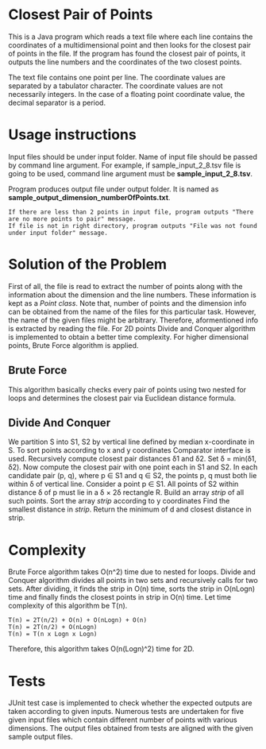 # Closest Pair of Points
This is a Java program which reads a text file where each line contains the coordinates of a multidimensional point and then looks for the closest pair of points in the file. If the program has found the closest pair of points, it outputs the line numbers and the coordinates of the two closest points.
 
The text file contains one point per line. The coordinate values are separated by a tabulator character. The coordinate values are not necessarily integers. In the case of a floating point coordinate value, the decimal separator is a period.

# Usage instructions
Input files should be under input folder. Name of input file should be passed by command line argument. For example, if sample_input_2_8.tsv file is going to be used, command line argument must be **sample_input_2_8.tsv**.

Program produces output file under output folder. It is named as **sample_output_dimension_numberOfPoints.txt**.

    If there are less than 2 points in input file, program outputs "There are no more points to pair" message.
    If file is not in right directory, program outputs "File was not found under input folder" message.

# Solution of the Problem
First of all, the file is read to extract the number of points along with the information about the dimension and the line numbers. These information is kept as a *Point class*. Note that, number of points and the dimension info can be obtained from the name of the files for this particular task. However, the name of the given files might be arbitrary. Therefore, aformentioned info is extracted by reading the file. 
For 2D points Divide and Conquer algorithm is implemented to obtain a better time complexity. For higher dimensional points, Brute Force algorithm is applied. 

## Brute Force
This algorithm basically checks every pair of points using two nested for loops and determines the closest pair via Euclidean distance formula.

## Divide And Conquer
We partition S into S1, S2 by vertical line defined by median x-coordinate in S. To sort points according to x and y coordinates Comparator interface is used.
Recursively compute closest pair distances δ1 and δ2. Set δ = min(δ1, δ2). Now compute the closest pair with one point each in S1 and S2.
In each candidate pair (p, q), where p ∈ S1 and q ∈ S2, the points p, q must both lie within δ of vertical line.
Consider a point p ∈ S1. All points of S2 within distance δ of p must lie in a δ × 2δ rectangle R.
Build an array *strip* of all such points.
Sort the array *strip* according to y coordinates
Find the smallest distance in *strip*.
Return the minimum of d and closest distance in strip.

# Complexity
Brute Force algorithm takes O(n^2) time due to nested for loops.
Divide and Conquer algorithm divides all points in two sets and recursively calls for two sets. After dividing, it finds the strip in O(n) time, sorts the strip in O(nLogn) time and finally finds the closest points in strip in O(n) time.
Let time complexity of this algorithm be T(n). 

    T(n) = 2T(n/2) + O(n) + O(nLogn) + O(n)
    T(n) = 2T(n/2) + O(nLogn)
    T(n) = T(n x Logn x Logn)
Therefore, this algorithm takes O(n(Logn)^2) time for 2D.

# Tests
JUnit test case is implemented to check whether the expected outputs are taken according to given inputs. Numerous tests are undertaken for five given input files which contain different number of points with various dimensions. The output files obtained from tests are aligned with the given sample output files.
